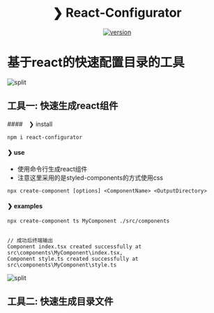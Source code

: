 <h1 align="center">❯ React-Configurator</h1>

<p align="center">
  <a href="https://npmjs.org/package/react-configurator">
    <img src="https://img.shields.io/npm/v/react-configurator.svg" alt="version" />
  </a>
  <!-- <a href="https://github.com/terkelg/prompts/actions/workflows/test.yml">
    <img src="https://github.com/terkelg/prompts/actions/workflows/test.yml/badge.svg" alt="test" />
  </a>
  <a href="https://npmjs.org/package/react-configurator">
    <img src="https://img.shields.io/npm/dm/react-configurator.svg" alt="downloads" />
  </a>
  <a href="https://licenses.dev/npm/react-configurator">
    <img src="https://licenses.dev/b/npm/react-configurator" alt="licenses" />
  </a> -->
  
</p>

# 基于react的快速配置目录的工具
![split](https://github.com/terkelg/prompts/raw/master/media/split.png)
## 工具一: 快速生成react组件

####　❯ install
```
npm i react-configurator
```

#### ❯ use
* 使用命令行生成react组件
* 注意这里采用的是styled-components的方式使用css
```
npx create-component [options] <ComponentName> <OutputDirectory>
```

#### ❯ examples
```
npx create-component ts MyComponent ./src/components


// 成功后终端输出
Component index.tsx created successfully at src\components\MyComponent\index.tsx,
Component style.ts created successfully at src\components\MyComponent\style.ts
```

![split](https://github.com/terkelg/prompts/raw/master/media/split.png)

## 工具二: 快速生成目录文件

